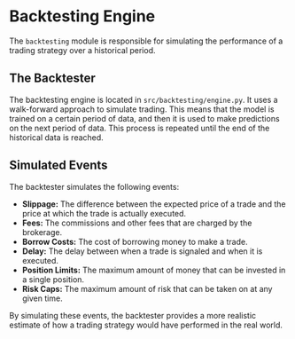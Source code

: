 # Backtesting Engine

The `backtesting` module is responsible for simulating the performance of a trading strategy over a historical period.

## The Backtester

The backtesting engine is located in `src/backtesting/engine.py`. It uses a walk-forward approach to simulate trading. This means that the model is trained on a certain period of data, and then it is used to make predictions on the next period of data. This process is repeated until the end of the historical data is reached.

## Simulated Events

The backtester simulates the following events:

*   **Slippage:** The difference between the expected price of a trade and the price at which the trade is actually executed.
*   **Fees:** The commissions and other fees that are charged by the brokerage.
*   **Borrow Costs:** The cost of borrowing money to make a trade.
*   **Delay:** The delay between when a trade is signaled and when it is executed.
*   **Position Limits:** The maximum amount of money that can be invested in a single position.
*   **Risk Caps:** The maximum amount of risk that can be taken on at any given time.

By simulating these events, the backtester provides a more realistic estimate of how a trading strategy would have performed in the real world.
